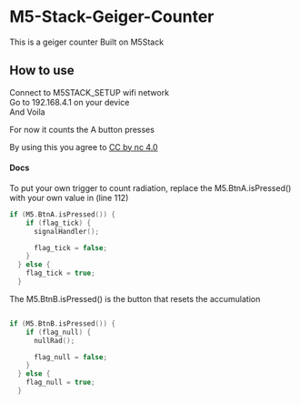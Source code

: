 # M5-Stack-Geiger-Counter

This is a geiger counter Built on M5Stack

## How to use

Connect to M5STACK_SETUP wifi network <br>
Go to 192.168.4.1 on your device <br>
And Voila
 
For now it counts the A button presses

By using this you agree to [CC by nc 4.0](https://creativecommons.org/licenses/by-nc/4.0/)

#### Docs
To put your own trigger to count radiation, replace the M5.BtnA.isPressed() with your own value in (line 112)
```c
if (M5.BtnA.isPressed()) {
    if (flag_tick) {
      signalHandler();

      flag_tick = false;
    }
  } else {
    flag_tick = true;
  }
```
The M5.BtnB.isPressed() is the button that resets the accumulation
```c

if (M5.BtnB.isPressed()) {
    if (flag_null) {
      nullRad();

      flag_null = false;
    }
  } else {
    flag_null = true;
  }
  ```
